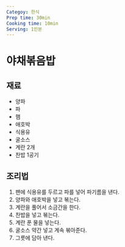 ```yaml
---
Categoy: 한식
Prep time: 30min
Cooking time: 10min
Serving: 1인분
---
```


# 야채볶음밥

## 재료
* 양파
* 파
* 햄
* 애호박
* 식용유
* 굴소스
* 계란 2개
* 찬밥 1공기

## 조리법
1. 팬에 식용유를 두르고 파를 넣어 파기름을 낸다.
2. 양파와 애호박을 넣고 볶는다.
3. 계란을 풀어서 소금간을 한다.
4. 찬밥을 넣고 볶는다.
5. 계란 푼 물을 넣는다.
6. 굴소스 약간 넣고 계속 볶아준다.
7. 그릇에 담아 낸다.
